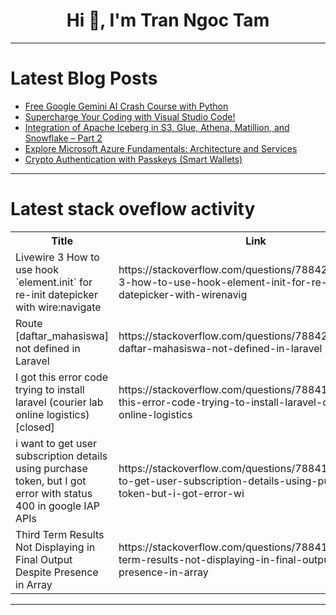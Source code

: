 <h1 align="center">Hi 👋, I'm Tran Ngoc Tam</h1>

---

# Latest Blog Posts 
<!-- BLOG-POST-LIST:START -->
- [Free Google Gemini AI Crash Course with Python](https://dev.to/jobreadyprogrammer/free-google-gemini-ai-crash-course-with-python-2g1g)
- [Supercharge Your Coding with Visual Studio Code!](https://dev.to/hasanul_banna_himel/supercharge-your-coding-with-visual-studio-code-2d48)
- [Integration of Apache Iceberg in S3, Glue, Athena, Matillion, and Snowflake – Part 2](https://dev.to/zirkonium88/integration-of-apache-iceberg-in-s3-glue-athena-matillion-and-snowflake-part-2-32hn)
- [Explore Microsoft Azure Fundamentals: Architecture and Services](https://dev.to/hasanul_banna_himel/explore-microsoft-azure-fundamentals-architecture-and-services-29dm)
- [Crypto Authentication with Passkeys &lpar;Smart Wallets&rpar;](https://dev.to/corbado/crypto-authentication-with-passkeys-smart-wallets-5936)
<!-- BLOG-POST-LIST:END -->

---

# Latest stack oveflow activity
<table>
  <tr><th>Title</th><th>Link</th></tr>
  <!-- STACKOVERFLOW:START --><tr><td>Livewire 3 How to use hook `element.init` for re-init datepicker with wire:navigate</td><td>https://stackoverflow.com/questions/78842275/livewire-3-how-to-use-hook-element-init-for-re-init-datepicker-with-wirenavig</td></tr><tr><td>Route [daftar_mahasiswa] not defined in Laravel</td><td>https://stackoverflow.com/questions/78842128/route-daftar-mahasiswa-not-defined-in-laravel</td></tr><tr><td>I got this error code trying to install laravel &lpar;courier lab online logistics&rpar; [closed]</td><td>https://stackoverflow.com/questions/78841925/i-got-this-error-code-trying-to-install-laravel-courier-lab-online-logistics</td></tr><tr><td>i want to get user subscription details using purchase token, but I got error with status 400 in google IAP APIs</td><td>https://stackoverflow.com/questions/78841909/i-want-to-get-user-subscription-details-using-purchase-token-but-i-got-error-wi</td></tr><tr><td>Third Term Results Not Displaying in Final Output Despite Presence in Array</td><td>https://stackoverflow.com/questions/78841716/third-term-results-not-displaying-in-final-output-despite-presence-in-array</td></tr><!-- STACKOVERFLOW:END -->
</table>

---


